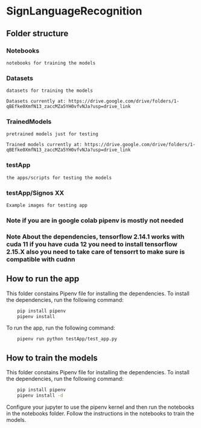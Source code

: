 # SignLanguageRecognition

## Folder structure

### Notebooks

    notebooks for training the models

### Datasets

    datasets for training the models

    Datasets currently at: https://drive.google.com/drive/folders/1-qBEfke0XmfN13_zaccMZa5YH0vfvNJa?usp=drive_link

### TrainedModels

    pretrained models just for testing

    Trained models currently at: https://drive.google.com/drive/folders/1-qBEfke0XmfN13_zaccMZa5YH0vfvNJa?usp=drive_link

### testApp

    the apps/scripts for testing the models

### testApp/Signos XX

    Example images for testing app



### Note if you are in google colab pipenv is mostly not needed

### Note About the dependencies, tensorflow 2.14.1 works with cuda 11 if you have cuda 12 you need to install tensorflow 2.15.X also you need to take care of tensorrt to make sure is compatible with cudnn

## How to run the app

This folder constains Pipenv file for installing the dependencies. To install the dependencies, run the following command:

```bash
    pip install pipenv
    pipenv install
```

To run the app, run the following command:

```bash
    pipenv run python testApp/test_app.py
```

## How to train the models

This folder constains Pipenv file for installing the dependencies. To install the dependencies, run the following command:

```bash
    pip install pipenv
    pipenv install -d
```

Configure your jupyter to use the pipenv kernel and then run the notebooks in the notebooks folder. Follow the instructions in the notebooks to train the models.